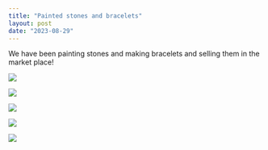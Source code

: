 ```yaml
---
title: "Painted stones and bracelets"
layout: post
date: "2023-08-29"
---
```


We have been painting stones and making bracelets and selling them in the market place!

![](/assets/images/2023/20230801_184740-461x1024.jpg)

![](/assets/images/2023/20230801_184748-461x1024.jpg)

![](/assets/images/2023/20230801_184710-461x1024.jpg)

![](/assets/images/2023/20230801_184633-461x1024.jpg)

![](/assets/images/2023/20230801_184754-461x1024.jpg)
